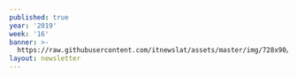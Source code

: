```yaml
---
published: true
year: '2019'
week: '16'
banner: >-
  https://raw.githubusercontent.com/itnewslat/assets/master/img/728x90/Banner-Resumen.jpg
layout: newsletter
---
```

